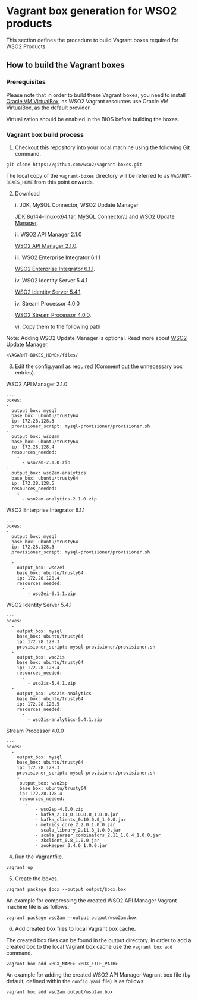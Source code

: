 # Vagrant box generation for WSO2 products

This section defines the procedure to build Vagrant boxes required for WSO2 Products

## How to build the Vagrant boxes

### Prerequisites

Please note that in order to build these Vagrant boxes, you need to install
[Oracle VM VirtualBox](http://www.oracle.com/technetwork/server-storage/virtualbox/downloads/index.html),
as WSO2 Vagrant resources use Oracle VM VirtualBox, as the default provider.

Virtualization should be enabled in the BIOS before building the boxes.

### Vagrant box build process


1. Checkout this repository into your local machine using the following Git command.
```
git clone https://github.com/wso2/vagrant-boxes.git
```
The local copy of the `vagrant-boxes` directory will be referred to as `VAGARNT-BOXES_HOME` from this point onwards.

2. Download

   i. JDK, MySQL Connector, WSO2 Update Manager

      [JDK 8u144-linux-x64.tar](http://www.oracle.com/technetwork/java/javase/downloads/jdk8-downloads-2133151.html), [MySQL Connector/J](https://dev.mysql.com/downloads/connector/j/) and [WSO2 Update Manager](https://wso2.com/wum/download).

   ii. WSO2 API Manager 2.1.0

      [WSO2 API Manager 2.1.0](https://wso2.com/api-management/#download).

   iii. WSO2 Enterprise Integrator 6.1.1

      [WSO2 Enterprise Integrator 6.1.1](https://wso2.com/integration#download).

   iv. WSO2 Identity Server 5.4.1

      [WSO2 Identity Server 5.4.1](https://wso2.com/identity-and-access-management#download).

   iv. Stream Processor 4.0.0

      [WSO2 Stream Processor 4.0.0](https://wso2.com/analytics#download).

   vi. Copy them to the following path

Note: Adding WSO2 Update Manager is optional. Read more about [WSO2 Update Manager](https://wso2.com/wum/).

```
<VAGARNT-BOXES_HOME>/files/
```
3. Edit the config.yaml as required (Comment out the unnecessary box entries).

WSO2 API Manager 2.1.0
```
---
boxes:
-
  output_box: mysql
  base_box: ubuntu/trusty64
  ip: 172.28.128.3
  provisioner_script: mysql-provisioner/provisioner.sh
-
  output_box: wso2am
  base_box: ubuntu/trusty64
  ip: 172.28.128.4
  resources_needed:
    -
      - wso2am-2.1.0.zip
-
  output_box: wso2am-analytics
  base_box: ubuntu/trusty64
  ip: 172.28.128.5
  resources_needed:
    -
      - wso2am-analytics-2.1.0.zip
```
WSO2 Enterprise Integrator 6.1.1
```
---
boxes:
-
  output_box: mysql
  base_box: ubuntu/trusty64
  ip: 172.28.128.3
  provisioner_script: mysql-provisioner/provisioner.sh

  -
    output_box: wso2ei
    base_box: ubuntu/trusty64
    ip: 172.28.128.4
    resources_needed:
      -
        - wso2ei-6.1.1.zip
```
WSO2 Identity Server 5.4.1
```
---
boxes:
  -
    output_box: mysql
    base_box: ubuntu/trusty64
    ip: 172.28.128.3
    provisioner_script: mysql-provisioner/provisioner.sh
  -
    output_box: wso2is
    base_box: ubuntu/trusty64
    ip: 172.28.128.4
    resources_needed:
      -
        - wso2is-5.4.1.zip
  -
    output_box: wso2is-analytics
    base_box: ubuntu/trusty64
    ip: 172.28.128.5
    resources_needed:
      -
        - wso2is-analytics-5.4.1.zip
```
Stream Processor 4.0.0
```
---
boxes:
  -
    output_box: mysql
    base_box: ubuntu/trusty64
    ip: 172.28.128.3
    provisioner_script: mysql-provisioner/provisioner.sh
    -
     output_box: wso2sp
     base_box: ubuntu/trusty64
     ip: 172.28.128.4
     resources_needed:
       -
           - wso2sp-4.0.0.zip
           - kafka_2.11_0.10.0.0_1.0.0.jar
           - kafka_clients_0.10.0.0_1.0.0.jar
           - metrics_core_2.2.0_1.0.0.jar
           - scala_library_2.11.8_1.0.0.jar
           - scala_parser_combinators_2.11_1.0.4_1.0.0.jar
           - zkclient_0.8_1.0.0.jar
           - zookeeper_3.4.6_1.0.0.jar
```

4. Run the Vagrantfile.
```
vagrant up
```

5. Create the boxes.
```
vagrant package $box --output output/$box.box
```
An example for compressing the created WSO2 API Manager Vagrant machine file is as follows:

```
vagrant package wso2am --output output/wso2am.box
```

6. Add created box files to local Vagrant box cache.

The created box files can be found in the output directory. In order to add a created box to the local Vagrant box cache use the `vagrant box add` command.

```
vagrant box add <BOX_NAME> <BOX_FILE_PATH>
```

An example for adding the created WSO2 API Manager Vagrant box file (by default, defined
within the `config.yaml` file) is as follows:

```
vagrant box add wso2am output/wso2am.box
```
